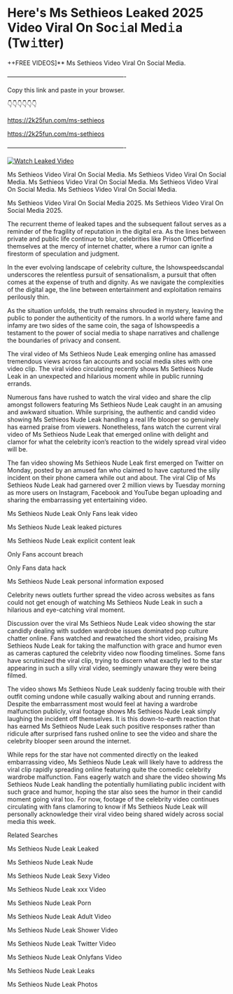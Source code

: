 # Here's Ms Sethieos Leaked 2025 Video Viral On Soc𝚒al Med𝚒a (Tw𝚒tter)

++FREE VIDEOS]** Ms Sethieos Video Viral On Social Media.

———————————————————-

Copy this link and paste in your browser.

👇👇👇👇👇👇

https://2k25fun.com/ms-sethieos

https://2k25fun.com/ms-sethieos

———————————————————-

[![Watch Leaked Video](https://miro.medium.com/v2/resize:fit:828/format:webp/1*cilzJN44JGOrTw9NJCrNHA.gif "Watch Leaked Video")](https://2k25fun.com/ms-sethieos)

Ms Sethieos Video Viral On Social Media. Ms Sethieos Video Viral On Social Media. Ms Sethieos Video Viral On Social Media. Ms Sethieos Video Viral On Social Media. Ms Sethieos Video Viral On Social Media.

Ms Sethieos Video Viral On Social Media 2025. Ms Sethieos Video Viral On Social Media 2025.

The recurrent theme of leaked tapes and the subsequent fallout serves as a reminder of the fragility of reputation in the digital era. As the lines between private and public life continue to blur, celebrities like Prison Officerfind themselves at the mercy of internet chatter, where a rumor can ignite a firestorm of speculation and judgment.

In the ever evolving landscape of celebrity culture, the Ishowspeedscandal underscores the relentless pursuit of sensationalism, a pursuit that often comes at the expense of truth and dignity. As we navigate the complexities of the digital age, the line between entertainment and exploitation remains perilously thin.

As the situation unfolds, the truth remains shrouded in mystery, leaving the public to ponder the authenticity of the rumors. In a world where fame and infamy are two sides of the same coin, the saga of Ishowspeedis a testament to the power of social media to shape narratives and challenge the boundaries of privacy and consent.

The viral video of Ms Sethieos Nude Leak emerging online has amassed tremendous views across fan accounts and social media sites with one video clip. The viral video circulating recently shows Ms Sethieos Nude Leak in an unexpected and hilarious moment while in public running errands.

Numerous fans have rushed to watch the viral video and share the clip amongst followers featuring Ms Sethieos Nude Leak caught in an amusing and awkward situation. While surprising, the authentic and candid video showing Ms Sethieos Nude Leak handling a real life blooper so genuinely has earned praise from viewers. Nonetheless, fans watch the current viral video of Ms Sethieos Nude Leak that emerged online with delight and clamor for what the celebrity icon’s reaction to the widely spread viral video will be.

The fan video showing Ms Sethieos Nude Leak first emerged on Twitter on Monday, posted by an amused fan who claimed to have captured the silly incident on their phone camera while out and about. The viral Clip of Ms Sethieos Nude Leak had garnered over 2 million views by Tuesday morning as more users on Instagram, Facebook and YouTube began uploading and sharing the embarrassing yet entertaining video.

Ms Sethieos Nude Leak Only Fans leak video

Ms Sethieos Nude Leak leaked pictures

Ms Sethieos Nude Leak explicit content leak

Only Fans account breach

Only Fans data hack

Ms Sethieos Nude Leak personal information exposed

Celebrity news outlets further spread the video across websites as fans could not get enough of watching Ms Sethieos Nude Leak in such a hilarious and eye-catching viral moment.

Discussion over the viral Ms Sethieos Nude Leak video showing the star candidly dealing with sudden wardrobe issues dominated pop culture chatter online. Fans watched and rewatched the short video, praising Ms Sethieos Nude Leak for taking the malfunction with grace and humor even as cameras captured the celebrity video now flooding timelines. Some fans have scrutinized the viral clip, trying to discern what exactly led to the star appearing in such a silly viral video, seemingly unaware they were being filmed.

The video shows Ms Sethieos Nude Leak suddenly facing trouble with their outfit coming undone while casually walking about and running errands. Despite the embarrassment most would feel at having a wardrobe malfunction publicly, viral footage shows Ms Sethieos Nude Leak simply laughing the incident off themselves. It is this down-to-earth reaction that has earned Ms Sethieos Nude Leak such positive responses rather than ridicule after surprised fans rushed online to see the video and share the celebrity blooper seen around the internet.

While reps for the star have not commented directly on the leaked embarrassing video, Ms Sethieos Nude Leak will likely have to address the viral clip rapidly spreading online featuring quite the comedic celebrity wardrobe malfunction. Fans eagerly watch and share the video showing Ms Sethieos Nude Leak handling the potentially humiliating public incident with such grace and humor, hoping the star also sees the humor in their candid moment going viral too. For now, footage of the celebrity video continues circulating with fans clamoring to know if Ms Sethieos Nude Leak will personally acknowledge their viral video being shared widely across social media this week.

Related Searches

Ms Sethieos Nude Leak Leaked

Ms Sethieos Nude Leak Nude

Ms Sethieos Nude Leak Sexy Video

Ms Sethieos Nude Leak xxx Video

Ms Sethieos Nude Leak Porn

Ms Sethieos Nude Leak Adult Video

Ms Sethieos Nude Leak Shower Video

Ms Sethieos Nude Leak Twitter Video

Ms Sethieos Nude Leak Onlyfans Video

Ms Sethieos Nude Leak Leaks

Ms Sethieos Nude Leak Photos